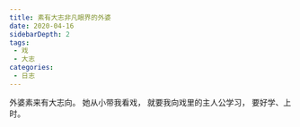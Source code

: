 ```yaml
---
title: 素有大志非凡眼界的外婆
date: 2020-04-16
sidebarDepth: 2
tags:
 - 戏
 - 大志
categories:
 - 日志
---
```


外婆素来有大志向。
她从小带我看戏，
就要我向戏里的主人公学习，
要好学、上时。

